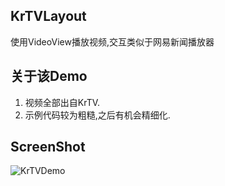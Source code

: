 ## KrTVLayout
使用VideoView播放视频,交互类似于网易新闻播放器

## 关于该Demo
1. 视频全部出自KrTV.
2. 示例代码较为粗糙,之后有机会精细化.

## ScreenShot
![KrTVDemo](images/KrTVLayout.gif "krTVLayout")